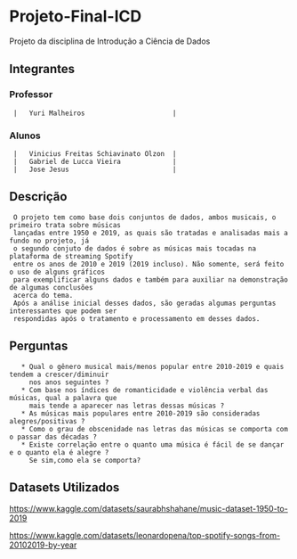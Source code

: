 # Projeto-Final-ICD
Projeto da disciplina de Introdução a Ciência de Dados
## Integrantes
### Professor
     |   Yuri Malheiros                      |
### Alunos
     |   Vinicius Freitas Schiavinato Olzon  |
     |   Gabriel de Lucca Vieira             |
     |   Jose Jesus                          |

## Descrição
     O projeto tem como base dois conjuntos de dados, ambos musicais, o primeiro trata sobre músicas
     lançadas entre 1950 e 2019, as quais são tratadas e analisadas mais a fundo no projeto, já
     o segundo conjuto de dados é sobre as músicas mais tocadas na plataforma de streaming Spotify
     entre os anos de 2010 e 2019 (2019 incluso). Não somente, será feito o uso de alguns gráficos
     para exemplificar alguns dados e também para auxiliar na demonstração de algumas conclusões
     acerca do tema.
     Após a análise inicial desses dados, são geradas algumas perguntas interessantes que podem ser
     respondidas após o tratamento e processamento em desses dados.
     
## Perguntas
       * Qual o gênero musical mais/menos popular entre 2010-2019 e quais tendem a crescer/diminuir
         nos anos seguintes ?
       * Com base nos índices de romanticidade e violência verbal das músicas, qual a palavra que
         mais tende a aparecer nas letras dessas músicas ?
       * As músicas mais populares entre 2010-2019 são consideradas alegres/positivas ?
       * Como o grau de obscenidade nas letras das músicas se comporta com o passar das décadas ?
       * Existe correlação entre o quanto uma música é fácil de se dançar e o quanto ela é alegre ?
         Se sim,como ela se comporta?
       
## Datasets Utilizados
https://www.kaggle.com/datasets/saurabhshahane/music-dataset-1950-to-2019

https://www.kaggle.com/datasets/leonardopena/top-spotify-songs-from-20102019-by-year
